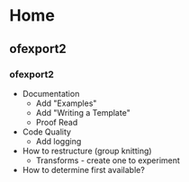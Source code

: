 # Home

## ofexport2

### ofexport2

- Documentation
  - Add "Examples"
  - Add "Writing a Template"
  - Proof Read
- Code Quality 
  - Add logging
- How to restructure (group knitting)
  - Transforms - create one to experiment
- How to determine first available?



